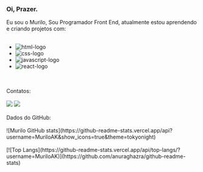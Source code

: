 ### Oi, Prazer.

Eu sou o Murilo, Sou Programador Front End, atualmente estou aprendendo e criando projetos com: 
<br>
<br>

- <img src= "https://img.shields.io/badge/HTML5-E34F26?style=for-the-badge&logo=html5&logoColor=white" alt= "html-logo"/>
- <img src="https://img.shields.io/badge/CSS3-1572B6?style=for-the-badge&logo=css3&logoColor=white" alt= "css-logo"/>
- <img src="https://img.shields.io/badge/JavaScript-323330?style=for-the-badge&logo=javascript&logoColor=F7DF1E" alt= "javascript-logo"/>
- <img src="https://img.shields.io/badge/React-20232A?style=for-the-badge&logo=react&logoColor=61DAFB" alt="react-logo"/>
<br>
<br>
Contatos:
<br>
<br>
  <a href="https://www.instagram.com/muriloak/"><img src="https://img.shields.io/badge/Instagram-E4405F?style=for-the-badge&logo=instagram&logoColor=white"/><a/>
  <a href="https://www.linkedin.com/in/muriloak/"><img src="https://img.shields.io/badge/LinkedIn-0077B5?style=for-the-badge&logo=linkedin&logoColor=white"/><a/>
<br>
<br>
Dados do GitHub:
<br>
<br>
![Murilo GitHub stats](https://github-readme-stats.vercel.app/api?username=MuriloAK&show_icons=true&theme=tokyonight)
<br>
<br>
[![Top Langs](https://github-readme-stats.vercel.app/api/top-langs/?username=MuriloAK)](https://github.com/anuraghazra/github-readme-stats)


<!--
**MuriloAK/MuriloAK** is a ✨ _special_ ✨ repository because its `README.md` (this file) appears on your GitHub profile.

Here are some ideas to get you started:

- 🔭 I’m currently working on ...
- 🌱 I’m currently learning ...
- 👯 I’m looking to collaborate on ...
- 🤔 I’m looking for help with ...
- 💬 Ask me about ...
- 📫 How to reach me: ...
- 😄 Pronouns: ...
- ⚡ Fun fact: ...
-->
